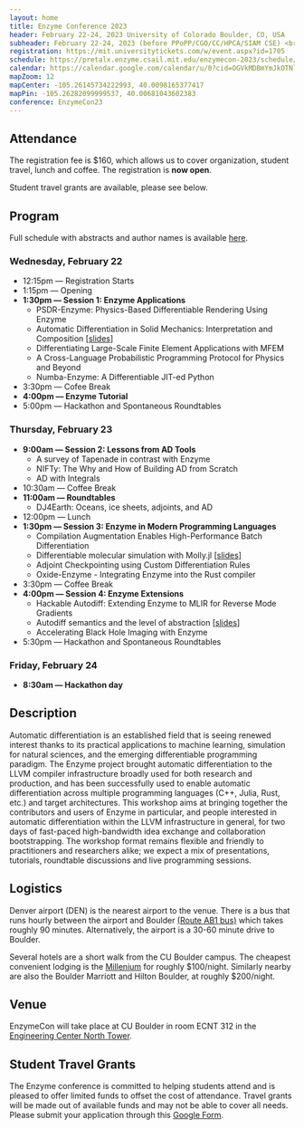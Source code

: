 ```yaml
---
layout: home
title: Enzyme Conference 2023
header: February 22-24, 2023 University of Colorado Boulder, CO, USA
subheader: February 22-24, 2023 (before PPoPP/CGO/CC/HPCA/SIAM CSE) <br> University of Colorado Boulder, CO, USA
registration: https://mit.universitytickets.com/w/event.aspx?id=1705
schedule: https://pretalx.enzyme.csail.mit.edu/enzymecon-2023/schedule/
calendar: https://calendar.google.com/calendar/u/0?cid=OGVkMDBmYmJkOTNlNGM2MWVlZTBlNDk2MzRhYzEzZTc4MjM0NTY2NzI4NjdiYjE5ZTNmYjM3OTY5NjU0MzIwZEBncm91cC5jYWxlbmRhci5nb29nbGUuY29t
mapZoom: 12
mapCenter: -105.26145734222993, 40.0098165377417
mapPin: -105.26282099999537, 40.00681043602383
conference: EnzymeCon23
---
```


## Attendance

The registration fee is $160, which allows us to cover organization, student travel, lunch and coffee. The registration is **now open**.

Student travel grants are available, please see below.

## Program

Full schedule with abstracts and author names is available [here](https://pretalx.enzyme.csail.mit.edu/enzymecon-2023/schedule/).

### Wednesday, February 22

- 12:15pm — Registration Starts
- 1:15pm — Opening
- **1:30pm — Session 1: Enzyme Applications**
  - PSDR-Enzyme: Physics-Based Differentiable Rendering Using Enzyme
  - Automatic Differentiation in Solid Mechanics: Interpretation and Composition
    [[slides](https://enzyme.mit.edu/conference/assets/LeilaGhaffari_EnzymeCon2023.pdf)]
  - Differentiating Large-Scale Finite Element Applications with MFEM
  - A Cross-Language Probabilistic Programming Protocol for Physics and Beyond
  - Numba-Enzyme: A Differentiable JIT-ed Python
- 3:30pm — Cofee Break
- **4:00pm — Enzyme Tutorial**
- 5:00pm — Hackathon and Spontaneous Roundtables

### Thursday, February 23

- **9:00am — Session 2: Lessons from AD Tools**
  - A survey of Tapenade in contrast with Enzyme
  - NIFTy: The Why and How of Building AD from Scratch
  - AD with Integrals
- 10:30am — Coffee Break
- **11:00am — Roundtables**
  - DJ4Earth: Oceans, ice sheets, adjoints, and AD
- 12:00pm — Lunch
- **1:30pm — Session 3: Enzyme in Modern Programming Languages**
  - Compilation Augmentation Enables High-Performance Batch Differentiation
  - Differentiable molecular simulation with Molly.jl
    [[slides](https://enzyme.mit.edu/conference/assets/JoeGreener_EnzymeCon2023.pdf)]
  - Adjoint Checkpointing using Custom Differentiation Rules
  - Oxide-Enzyme - Integrating Enzyme into the Rust compiler
- 3:30pm — Coffee Break
- **4:00pm — Session 4: Enzyme Extensions**
  - Hackable Autodiff: Extending Enzyme to MLIR for Reverse Mode Gradients
  - Autodiff semantics and the level of abstraction
    [[slides](https://enzyme.mit.edu/conference/assets/JanHueckelheim_EnzymeCon2023.pdf)]
  - Accelerating Black Hole Imaging with Enzyme
 - 5:30pm — Hackathon and Spontaneous Roundtables

### Friday, February 24

- **8:30am — Hackathon day**

## Description

Automatic differentiation is an established field that is seeing renewed interest thanks to its practical applications to machine learning, simulation for natural sciences, and the emerging differentiable programming paradigm. The Enzyme project brought automatic differentiation to the LLVM compiler infrastructure broadly used for both research and production, and has been successfully used to enable automatic differentiation across multiple programming languages (C++, Julia, Rust, etc.) and target architectures. This workshop aims at bringing together the contributors and users of Enzyme in particular, and people interested in automatic differentiation within the LLVM infrastructure in general, for two days of fast-paced high-bandwidth idea exchange and collaboration bootstrapping. The workshop format remains flexible and friendly to practitioners and researchers alike; we expect a mix of presentations, tutorials, roundtable discussions and live programming sessions.

## Logistics

Denver airport (DEN) is the nearest airport to the venue. There is a bus that runs hourly between the airport and Boulder [(Route AB1 bus)](https://www.rtd-denver.com/app/route/AB/schedule?direction=westbound) which takes roughly 90 minutes. Alternatively, the airport is a 30-60 minute drive to Boulder.

Several hotels are a short walk from the CU Boulder campus. The cheapest convenient lodging is the [Millenium](https://www.millenniumhotels.com/en/boulder/millennium-harvest-house-boulder/) for roughly $100/night. Similarly nearby are also the Boulder Marriott and Hilton Boulder, at roughly $200/night.

## Venue

EnzymeCon will take place at CU Boulder in room ECNT 312 in the [Engineering Center North Tower](https://www.colorado.edu/map/?id=336#!m/432495).

## Student Travel Grants

The Enzyme conference is committed to helping students attend and is pleased to offer limited funds to offset the cost of attendance. Travel grants will be made out of available funds and may not be able to cover all needs. Please submit your application through this [Google Form](https://docs.google.com/forms/d/e/1FAIpQLSfxlNIlVXVLYbFNnB00FQ-DBPh2aD4kbW0zX43rolFRgphfXg/viewform?usp=sf_link).
